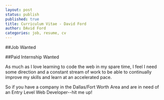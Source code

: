 ```yaml
---
layout: post
status: publish
published: true
title: Curriculum Vitae - David Ford
author: DAvid Ford
categories: job, resume, cv
---
```


##Job Wanted

##Paid Internship Wanted

As much as I love learning to code the web in my spare time, I feel I need some direction and a constant stream of work to be able to continually improve my skills and learn at an accelerated pace.

So if you have a company in the Dallas&#47;Fort Worth Area and are in need of an Entry Level Web Developer--hit me up!
